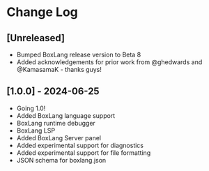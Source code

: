 # Change Log

## [Unreleased]

- Bumped BoxLang release version to Beta 8
- Added acknowledgements for prior work from @ghedwards and @KamasamaK - thanks guys! 

## [1.0.0] - 2024-06-25

- Going 1.0!
- Added BoxLang language support
- BoxLang runtime debugger
- BoxLang LSP
- Added BoxLang Server panel
- Added experimental support for diagnostics
- Added experimental support for file formatting
- JSON schema for boxlang.json